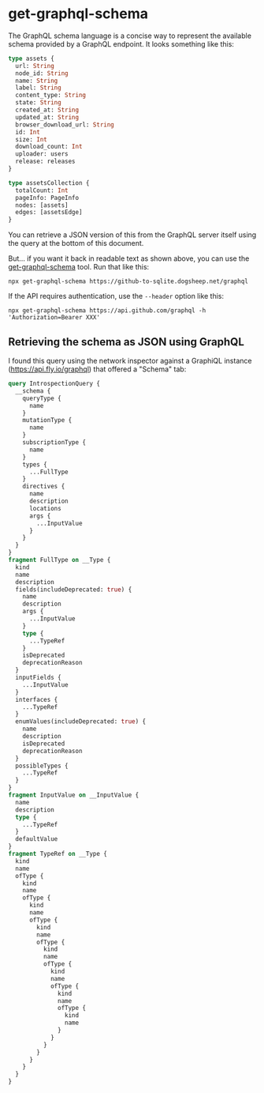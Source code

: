 # get-graphql-schema

The GraphQL schema language is a concise way to represent the available schema provided by a GraphQL endpoint. It looks something like this:

```graphql
type assets {
  url: String
  node_id: String
  name: String
  label: String
  content_type: String
  state: String
  created_at: String
  updated_at: String
  browser_download_url: String
  id: Int
  size: Int
  download_count: Int
  uploader: users
  release: releases
}

type assetsCollection {
  totalCount: Int
  pageInfo: PageInfo
  nodes: [assets]
  edges: [assetsEdge]
}
```
You can retrieve a JSON version of this from the GraphQL server itself using the query at the bottom of this document.

But... if you want it back in readable text as shown above, you can use the [get-graphql-schema](https://www.npmjs.com/package/get-graphql-schema) tool. Run that like this:

    npx get-graphql-schema https://github-to-sqlite.dogsheep.net/graphql

If the API requires authentication, use the `--header` option like this:

    npx get-graphql-schema https://api.github.com/graphql -h 'Authorization=Bearer XXX'

## Retrieving the schema as JSON using GraphQL

I found this query using the network inspector against a GraphiQL instance (https://api.fly.io/graphql) that offered a "Schema" tab:

```graphql
query IntrospectionQuery {
  __schema {
    queryType {
      name
    }
    mutationType {
      name
    }
    subscriptionType {
      name
    }
    types {
      ...FullType
    }
    directives {
      name
      description
      locations
      args {
        ...InputValue
      }
    }
  }
}
fragment FullType on __Type {
  kind
  name
  description
  fields(includeDeprecated: true) {
    name
    description
    args {
      ...InputValue
    }
    type {
      ...TypeRef
    }
    isDeprecated
    deprecationReason
  }
  inputFields {
    ...InputValue
  }
  interfaces {
    ...TypeRef
  }
  enumValues(includeDeprecated: true) {
    name
    description
    isDeprecated
    deprecationReason
  }
  possibleTypes {
    ...TypeRef
  }
}
fragment InputValue on __InputValue {
  name
  description
  type {
    ...TypeRef
  }
  defaultValue
}
fragment TypeRef on __Type {
  kind
  name
  ofType {
    kind
    name
    ofType {
      kind
      name
      ofType {
        kind
        name
        ofType {
          kind
          name
          ofType {
            kind
            name
            ofType {
              kind
              name
              ofType {
                kind
                name
              }
            }
          }
        }
      }
    }
  }
}
```
